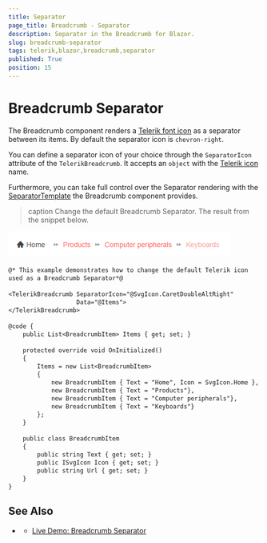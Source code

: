 ```yaml
---
title: Separator
page_title: Breadcrumb - Separator
description: Separator in the Breadcrumb for Blazor.
slug: breadcrumb-separator
tags: telerik,blazor,breadcrumb,separator
published: True
position: 15
---
```


# Breadcrumb Separator

The Breadcrumb component renders a [Telerik font icon](slug:common-features-icons) as a separator between its items. By default the separator icon is `chevron-right`.

You can define a separator icon of your choice through the `SeparatorIcon` attribute of the `TelerikBreadcrumb`. It accepts an `object` with the [Telerik icon](slug:common-features-icons) name.

Furthermore, you can take full control over the Separator rendering with the [SeparatorTemplate](slug:breadcrumb-templates#separatortemplate) the Breadcrumb component provides.

>caption Change the default Breadcrumb Separator. The result from the snippet below.

![Breadcrumb Separator Icon](images/breadcrumb-separator-example.png)

````RAZOR
@* This example demonstrates how to change the default Telerik icon used as a Breadcrumb Separator*@

<TelerikBreadcrumb SeparatorIcon="@SvgIcon.CaretDoubleAltRight"
                   Data="@Items">
</TelerikBreadcrumb>

@code {
    public List<BreadcrumbItem> Items { get; set; }

    protected override void OnInitialized()
    {
        Items = new List<BreadcrumbItem>
        {
            new BreadcrumbItem { Text = "Home", Icon = SvgIcon.Home },
            new BreadcrumbItem { Text = "Products"},
            new BreadcrumbItem { Text = "Computer peripherals"},
            new BreadcrumbItem { Text = "Keyboards"}
        };
    }

    public class BreadcrumbItem
    {
        public string Text { get; set; }
        public ISvgIcon Icon { get; set; }
        public string Url { get; set; }
    }
}
````


## See Also

  * * [Live Demo: Breadcrumb Separator](https://demos.telerik.com/blazor-ui/breadcrumb/separator)